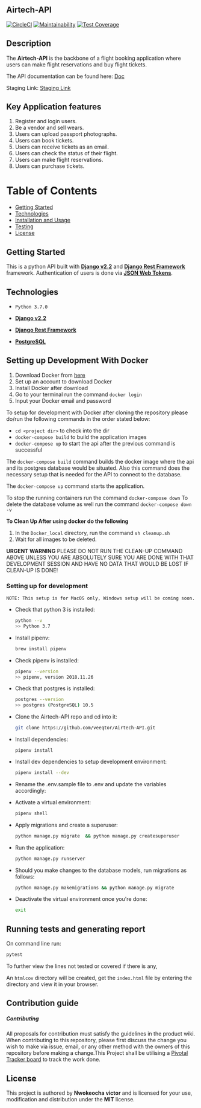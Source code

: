 ## Airtech-API
[![CircleCI](https://circleci.com/gh/veeqtor/Airtech-API/tree/develop.svg?style=svg)](https://circleci.com/gh/veeqtor/Airtech-API/tree/develop)
[![Maintainability](https://api.codeclimate.com/v1/badges/1f1da50d64b4e4a531ae/maintainability)](https://codeclimate.com/github/veeqtor/Airtech-API/maintainability)
[![Test Coverage](https://api.codeclimate.com/v1/badges/1f1da50d64b4e4a531ae/test_coverage)](https://codeclimate.com/github/veeqtor/Airtech-API/test_coverage)


## Description

The **Airtech-API** is the backbone of a flight booking application where 
users can make flight reservations and buy flight tickets.

The API documentation can be found here: 
[Doc](https://documenter.getpostman.com/view/5828093/S1a1bUm1?version=latest)

Staging Link: [Staging Link](https://airtech-v.herokuapp.com/)


## Key Application features

1. Register and login users.
2. Be a vendor and sell wears.
3. Users can upload passport photographs.
4. Users can book tickets.
5. Users can receive tickets as an email.
5. Users can check the status of their flight.
6. Users can make flight reservations.
7. Users can purchase tickets.


# Table of Contents

- [Getting Started](#getting-started)
- [Technologies](#technologies)
- [Installation and Usage](#Setting-up-for-development)
- [Testing](#Running-tests-and-generating-report)
- [License](#license)

## Getting Started

This is a python API built with [**Django v2.2**](https://docs.djangoproject.com) and [**Django Rest Framework**](https://www.django-rest-framework.org) framework. Authentication of users is done via [**JSON Web Tokens**](https://jwt.io/).

## Technologies

- `Python 3.7.0`

- [**Django v2.2**](https://docs.djangoproject.com)

- [**Django Rest Framework**](https://www.django-rest-framework.org) 

- [**PostgreSQL**](https://www.postgresql.org/)

## Setting up Development With Docker

1. Download Docker from [here](https://docs.docker.com/)
2. Set up an account to download Docker
3. Install Docker after download
4. Go to your terminal run the command `docker login`
5. Input your Docker email and password

To setup for development with Docker after cloning the repository please do/run the following commands in the order stated below:

-   `cd <project dir>` to check into the dir
-   `docker-compose build` to build the application images
-   `docker-compose up` to start the api after the previous command is successful

The `docker-compose build` command builds the docker image where the api and its postgres database would be situated.
Also this command does the necessary setup that is needed for the API to connect to the database.

The `docker-compose up` command starts the application.

To stop the running containers run the command `docker-compose down`
To delete the database volume as well run the command `docker-compose down -v`


**To Clean Up After using docker do the following**

1. In the `Docker_local` directory, run the command `sh cleanup.sh`
2. Wait for all images to be deleted.

**URGENT WARNING** PLEASE DO NOT RUN THE CLEAN-UP COMMAND ABOVE UNLESS YOU ARE ABSOLUTELY SURE YOU ARE DONE WITH THAT DEVELOPMENT SESSION AND HAVE NO DATA THAT WOULD BE LOST IF CLEAN-UP IS DONE!

### Setting up for development

```
NOTE: This setup is for MacOS only, Windows setup will be coming soon.
```

-   Check that python 3 is installed:

    ```bash
    python --v
    >> Python 3.7
    ```


-   Install pipenv:

    ```bash
    brew install pipenv
    ```

-   Check pipenv is installed:
    ```bash
    pipenv --version
    >> pipenv, version 2018.11.26
    ```
-   Check that postgres is installed:

    ```bash
    postgres --version
    >> postgres (PostgreSQL) 10.5
    ```

-   Clone the Airtech-API repo and cd into it:

    ```bash
    git clone https://github.com/veeqtor/Airtech-API.git
    ```

-   Install dependencies:

    ```
    pipenv install
    ```

-   Install dev dependencies to setup development environment:

    ```bash
    pipenv install --dev
    ```

-   Rename the .env.sample file to .env and update the variables accordingly:

-   Activate a virtual environment:

    ```bash
    pipenv shell
    ```

-   Apply migrations and create a superuser:

    ```bash
    python manage.py migrate  && python manage.py createsuperuser
    ```

-   Run the application:

    ```bash
    python manage.py runserver
    ```


-   Should you make changes to the database models, run migrations as follows:

    ```bash
    python manage.py makemigrations && python manage.py migrate
    ```


-   Deactivate the virtual environment once you're done:
    ```bash
    exit
    ```
    

##  Running tests and generating report

   On command line run: 
   
   ```bash
   pytest
   ```

   To further view the lines not tested or covered if there is any, 

   An `htmlcov` directory will be created, get the `index.html` file by entering the directory and view it in your browser.


## Contribution guide

##### Contributing

All proposals for contribution must satisfy the guidelines in the product wiki.
When contributing to this repository, please first discuss the change you wish to make via issue, email, or any other method with the owners of this repository before making a change.This Project shall be utilising a [Pivotal Tracker board](https://www.pivotaltracker.com/n/projects/2355429) to track the work done.

## License

This project is authored by **Nwokeocha victor** and is licensed for your use, modification and distribution under the **MIT** license.
